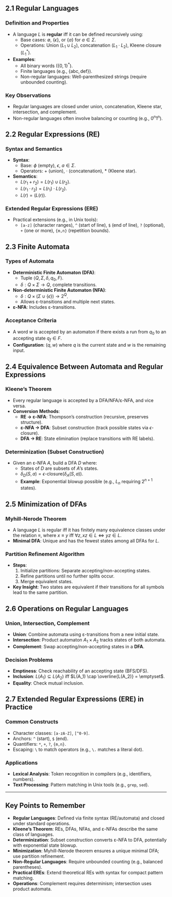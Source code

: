 ## 2.1 Regular Languages

### Definition and Properties

- A language $L$ is **regular** iff it can be defined recursively using:
  - Base cases: $\emptyset$, $\{\epsilon\}$, or $\{a\}$ for $a \in \Sigma$.
  - Operations: Union ($L_1 \cup L_2$), concatenation ($L_1 \cdot L_2$), Kleene closure ($L_1^*$).
- **Examples**:
  - All binary words ($\{0,1\}^*$).
  - Finite languages (e.g., $\{\text{abc}, \text{def}\}$).
  - Non-regular languages: Well-parenthesized strings (require unbounded counting).

### Key Observations

- Regular languages are closed under union, concatenation, Kleene star, intersection, and complement.
- Non-regular languages often involve balancing or counting (e.g., $0^n1^n$).

## 2.2 Regular Expressions (RE)

### Syntax and Semantics

- **Syntax**:
  - Base: $\phi$ (empty), $\epsilon$, $a \in \Sigma$.
  - Operators: $+$ (union), $\cdot$ (concatenation), $*$ (Kleene star).
- **Semantics**:
  - $L(r_1 + r_2) = L(r_1) \cup L(r_2)$.
  - $L(r_1 \cdot r_2) = L(r_1) \cdot L(r_2)$.
  - $L(r) = (L(r))$.

### Extended Regular Expressions (ERE)

- Practical extensions (e.g., in Unix tools):
  - `[a-z]` (character ranges), `^` (start of line), `$` (end of line), `?` (optional), `+` (one or more), `{m,n}` (repetition bounds).

## 2.3 Finite Automata

### Types of Automata

- **Deterministic Finite Automaton (DFA)**:
  - Tuple $\langle Q, \Sigma, \delta, q_0, F \rangle$.
  - $\delta: Q \times \Sigma \to Q$, complete transitions.
- **Non-deterministic Finite Automaton (NFA)**:
  - $\delta: Q \times (\Sigma \cup \{\epsilon\}) \to 2^Q$.
  - Allows ε-transitions and multiple next states.
- **ε-NFA**: Includes ε-transitions.

### Acceptance Criteria

- A word $w$ is accepted by an automaton if there exists a run from $q_0$ to an accepting state $q_f \in F$.
- **Configuration**: $(q, w)$ where $q$ is the current state and $w$ is the remaining input.

## 2.4 Equivalence Between Automata and Regular Expressions

### Kleene’s Theorem

- Every regular language is accepted by a DFA/NFA/ε-NFA, and vice versa.
- **Conversion Methods**:
  - **RE → ε-NFA**: Thompson’s construction (recursive, preserves structure).
  - **ε-NFA → DFA**: Subset construction (track possible states via $\epsilon$-closure).
  - **DFA → RE**: State elimination (replace transitions with RE labels).

### Determinization (Subset Construction)

- Given an ε-NFA $A$, build a DFA $D$ where:
  - States of $D$ are subsets of $A$’s states.
  - $\delta_D(S, a) = \epsilon\text{-closure}(\delta_A(S, a))$.
  - **Example**: Exponential blowup possible (e.g., $L_n$ requiring $2^{n+1}$ states).

## 2.5 Minimization of DFAs

### Myhill-Nerode Theorem

- A language $L$ is regular iff it has finitely many equivalence classes under the relation $\equiv$, where $x \equiv y$ iff $\forall z, xz \in L \Leftrightarrow yz \in L$.
- **Minimal DFA**: Unique and has the fewest states among all DFAs for $L$.

### Partition Refinement Algorithm

- **Steps**:
  1. Initialize partitions: Separate accepting/non-accepting states.
  2. Refine partitions until no further splits occur.
  3. Merge equivalent states.
- **Key Insight**: Two states are equivalent if their transitions for all symbols lead to the same partition.

## 2.6 Operations on Regular Languages

### Union, Intersection, Complement

- **Union**: Combine automata using ε-transitions from a new initial state.
- **Intersection**: Product automaton $A_1 \times A_2$ tracks states of both automata.
- **Complement**: Swap accepting/non-accepting states in a **DFA**.

### Decision Problems

- **Emptiness**: Check reachability of an accepting state (BFS/DFS).
- **Inclusion**: $L(A_1) \subseteq L(A_2)$ iff $L(A_1) \cap \overline{L(A_2)} = \emptyset$.
- **Equality**: Check mutual inclusion.

## 2.7 Extended Regular Expressions (ERE) in Practice

### Common Constructs

- Character classes: `[a-zA-Z]`, `[^0-9]`.
- Anchors: `^` (start), `$` (end).
- Quantifiers: `*`, `+`, `?`, `{m,n}`.
- Escaping: `\` to match operators (e.g., `\.` matches a literal dot).

### Applications

- **Lexical Analysis**: Token recognition in compilers (e.g., identifiers, numbers).
- **Text Processing**: Pattern matching in Unix tools (e.g., `grep`, `sed`).

---

## Key Points to Remember

- **Regular Languages**: Defined via finite syntax (RE/automata) and closed under standard operations.
- **Kleene’s Theorem**: REs, DFAs, NFAs, and ε-NFAs describe the same class of languages.
- **Determinization**: Subset construction converts ε-NFA to DFA, potentially with exponential state blowup.
- **Minimization**: Myhill-Nerode theorem ensures a unique minimal DFA; use partition refinement.
- **Non-Regular Languages**: Require unbounded counting (e.g., balanced parentheses).
- **Practical EREs**: Extend theoretical REs with syntax for compact pattern matching.
- **Operations**: Complement requires determinism; intersection uses product automata.
